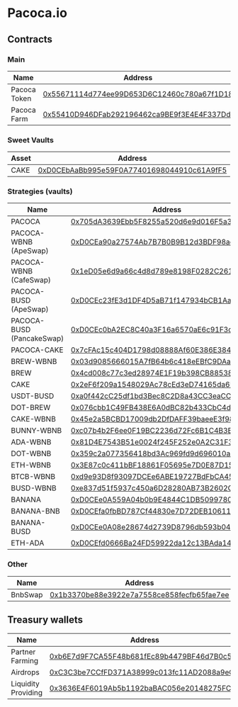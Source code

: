 # Pacoca.io

## Contracts

### Main 

| Name | Address |
|------|--------------|
| Pacoca Token | [0x55671114d774ee99D653D6C12460c780a67f1D18](https://bscscan.com/address/0x55671114d774ee99D653D6C12460c780a67f1D18) |
| Pacoca Farm | [0x55410D946DFab292196462ca9BE9f3E4E4F337Dd](https://bscscan.com/address/0x55410D946DFab292196462ca9BE9f3E4E4F337Dd) |

### Sweet Vaults

| Asset | Address |
|------|--------------|
| CAKE | [0xD0CEbAaBb995e59F0A77401698044910c61A9fF5](https://bscscan.com/address/0xD0CEbAaBb995e59F0A77401698044910c61A9fF5) |

### Strategies (vaults)

| Name | Address |
|------|--------------|
| PACOCA | [0x705dA3639Ebb5F8255a520d6e9d016F5a3eBce8D](https://bscscan.com/address/0x705dA3639Ebb5F8255a520d6e9d016F5a3eBce8D) |
| PACOCA-WBNB (ApeSwap) | [0xD0CEa90a27574Ab7B7B0B9B12d3BDF98ad4be5A2](https://bscscan.com/address/0xD0CEa90a27574Ab7B7B0B9B12d3BDF98ad4be5A2) |
| PACOCA-WBNB (CafeSwap) | [0x1eD05e6d9a66c4d8d789e8198F0282C261807F8b](https://bscscan.com/address/0x1eD05e6d9a66c4d8d789e8198F0282C261807F8b) |
| PACOCA-BUSD (ApeSwap) | [0xD0CEc23fE3d1DF4D5aB71f147934bCB1Aa34521B](https://bscscan.com/address/0xD0CEc23fE3d1DF4D5aB71f147934bCB1Aa34521B) |
| PACOCA-BUSD (PancakeSwap) | [0xD0CEc0bA2EC8C40a3F16a6570aE6c91F3d8FfB0a](https://bscscan.com/address/0xD0CEc0bA2EC8C40a3F16a6570aE6c91F3d8FfB0a) |
| PACOCA-CAKE | [0x7cFAc15c404D1798d08888Af60E386E384636b8D](https://bscscan.com/address/0x7cFAc15c404D1798d08888Af60E386E384636b8D) |
| BREW-WBNB | [0x03d9085666015A7fB64b6c418eEBfC9DAa2bc523](https://bscscan.com/address/0x03d9085666015A7fB64b6c418eEBfC9DAa2bc523) |
| BREW | [0x4cd008c77c3ed28974E1F19b398CB88538F2a59f](https://bscscan.com/address/0x4cd008c77c3ed28974E1F19b398CB88538F2a59f) |
| CAKE | [0x2eF6f209a1548029Ac78cEd3eD74165da6F317E5](https://bscscan.com/address/0x2eF6f209a1548029Ac78cEd3eD74165da6F317E5) |
| USDT-BUSD | [0xa0f442cC25df1bd3Bec8C2D8a43CC3eaCC42cC3c](https://bscscan.com/address/0xa0f442cC25df1bd3Bec8C2D8a43CC3eaCC42cC3c) |
| DOT-BREW | [0x076cbb1C49FB438E6A0dBC82b433CbC4d83E4EB4](https://bscscan.com/address/0x076cbb1C49FB438E6A0dBC82b433CbC4d83E4EB4) |
| CAKE-WBNB | [0x45e2a5BCBD17009db2DfDAFF39baeeE3f985548b](https://bscscan.com/address/0x45e2a5BCBD17009db2DfDAFF39baeeE3f985548b) |
| BUNNY-WBNB | [0xc07b4b2F6ee0F19BC2236d72Fc6B1C4B3BDe2c09](https://bscscan.com/address/0xc07b4b2F6ee0F19BC2236d72Fc6B1C4B3BDe2c09) |
| ADA-WBNB | [0x81D4E7543B51e0024f245F252e0A2C31F3690337](https://bscscan.com/address/0x81D4E7543B51e0024f245F252e0A2C31F3690337) |
| DOT-WBNB | [0x359c2a077356418bd3Ac969fd9d696010a46f923](https://bscscan.com/address/0x359c2a077356418bd3Ac969fd9d696010a46f923) |
| ETH-WBNB | [0x3E87c0c411bBF18861F05695e7D0E87D15386D18](https://bscscan.com/address/0x3E87c0c411bBF18861F05695e7D0E87D15386D18) |
| BTCB-WBNB | [0xd9e93D8f93097DCEe6ABE19727BdFbCA45144e3e](https://bscscan.com/address/0xd9e93D8f93097DCEe6ABE19727BdFbCA45144e3e) |
| BUSD-WBNB | [0xe837d51f5937c450a6D28280AB73B2602Cde7735](https://bscscan.com/address/0xe837d51f5937c450a6D28280AB73B2602Cde7735) |
| BANANA  | [0xD0CEe0A559A04b0b9E4844C1DB50997802ae8E9B](https://bscscan.com/address/0xD0CEe0A559A04b0b9E4844C1DB50997802ae8E9B) |
| BANANA-BNB | [0xD0CEfa0fbBD787Cf44830e7D72DEB10611315E35](https://bscscan.com/address/0xD0CEfa0fbBD787Cf44830e7D72DEB10611315E35) |
| BANANA-BUSD | [0xD0CEe0A08e28674d2739D8796db593b04cA20877](https://bscscan.com/address/0xD0CEe0A08e28674d2739D8796db593b04cA20877) |
| ETH-ADA | [0xD0CEfd0666Ba24FD59922da12c13BAda14423Cc8](https://bscscan.com/address/0xD0CEfd0666Ba24FD59922da12c13BAda14423Cc8) |

### Other

| Name | Address |
|------|--------------|
| BnbSwap | [0x1b3370be88e3922e7a7558ce858fecfb65fae7ee](https://bscscan.com/address/0x1b3370be88e3922e7a7558ce858fecfb65fae7ee) |

## Treasury wallets

| Name | Address |
|------|--------------|
| Partner Farming | [0xb6E7d9F7CA55F48b681fEc89b4479BF46d7B0c5A](https://bscscan.com/address/0xb6E7d9F7CA55F48b681fEc89b4479BF46d7B0c5A) |
| Airdrops | [0xC3C3be7CCfFD371A38999c013fc11AD2088a9eC9](https://bscscan.com/address/0xC3C3be7CCfFD371A38999c013fc11AD2088a9eC9) |
| Liquidity Providing | [0x3636E4F6019Ab5b1192baBAC056e20148275FC4E](https://bscscan.com/address/0x3636E4F6019Ab5b1192baBAC056e20148275FC4E) |
